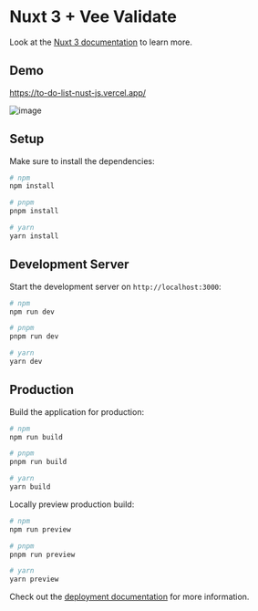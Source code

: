 # Nuxt 3 + Vee Validate 

Look at the [Nuxt 3 documentation](https://nuxt.com/docs/getting-started/introduction) to learn more.

## Demo
https://to-do-list-nust-js.vercel.app/

![image](https://github.com/Jesdakorns/ToDoList-NustJS/assets/52199797/1166b9b6-8763-4035-a2ce-d135c106d70e)


## Setup

Make sure to install the dependencies:

```bash
# npm
npm install

# pnpm
pnpm install

# yarn
yarn install
```

## Development Server

Start the development server on `http://localhost:3000`:

```bash
# npm
npm run dev

# pnpm
pnpm run dev

# yarn
yarn dev
```

## Production

Build the application for production:

```bash
# npm
npm run build

# pnpm
pnpm run build

# yarn
yarn build
```

Locally preview production build:

```bash
# npm
npm run preview

# pnpm
pnpm run preview

# yarn
yarn preview
```

Check out the [deployment documentation](https://nuxt.com/docs/getting-started/deployment) for more information.
